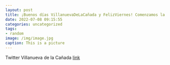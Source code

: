 ```yaml
---
layout: post
title: ¡Buenos días VillanuevaDeLaCañada y FelizViernes! Comenzamos la jornada compartiendo el cartel del Programa MúsicaEnVerano🎶. ...
date: 2022-07-08 09:15:55
categories: uncategorized
tags:
- random
image: /img/image.jpg
caption: This is a picture
---
```

Twitter Villanueva de la Cañada [link](https://twitter.com/AytoVDLCanada/status/1545299796835065856)
